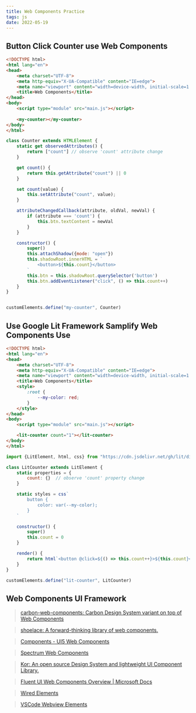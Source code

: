 ```yaml
---
title: Web Components Practice
tags: js
date: 2022-05-19
---
```


## Button Click Counter use Web Components

```html
<!DOCTYPE html>
<html lang="en">
<head>
    <meta charset="UTF-8">
    <meta http-equiv="X-UA-Compatible" content="IE=edge">
    <meta name="viewport" content="width=device-width, initial-scale=1.0">
    <title>Web Components</title>
</head>
<body>
    <script type="module" src="main.js"></script>
    
    <my-counter></my-counter>
</body>
</html>
```

```js
class Counter extends HTMLElement {
    static get observedAttributes() {
        return ["count"] // observe 'count' attribute change
    }

    get count() {
        return this.getAttribute("count") || 0
    }

    set count(value) {
        this.setAttribute("count", value);
    }

    attributeChangedCallback(attribute, oldVal, newVal) {
        if (attribute === 'count') {
            this.btn.textContent = newVal
        }
    }

    constructor() {
        super()
        this.attachShadow({mode: "open"})
        this.shadowRoot.innerHTML = `
            <button>${this.count}</button>
        `
        this.btn = this.shadowRoot.querySelector('button')
        this.btn.addEventListener("click", () => this.count++)
    }
}


customElements.define("my-counter", Counter)
```

## Use Google Lit Framework Samplify Web Components Use

```html
<!DOCTYPE html>
<html lang="en">
<head>
    <meta charset="UTF-8">
    <meta http-equiv="X-UA-Compatible" content="IE=edge">
    <meta name="viewport" content="width=device-width, initial-scale=1.0">
    <title>Web Components</title>
    <style>
        :root {
            --my-color: red;
        }
    </style>
</head>
<body>
    <script type="module" src="main.js"></script>

    <lit-counter count="1"></lit-counter>
</body>
</html>
```

```js
import {LitElement, html, css} from "https://cdn.jsdelivr.net/gh/lit/dist@2/core/lit-core.min.js"

class LitCounter extends LitElement {
    static properties = {
        count: {}  // observe 'count' property change
    }

    static styles = css`
        button {
            color: var(--my-color);
        }
    `

    constructor() {
        super()
        this.count = 0
    }

    render() {
        return html`<button @click=${() => this.count++}>${this.count}</button>`
    }
}

customElements.define("lit-counter", LitCounter)
```

## Web Components UI Framework

> [carbon-web-components: Carbon Design System variant on top of Web Components](https://github.com/carbon-design-system/carbon-web-components)

>[shoelace: A forward-thinking library of web components.](https://shoelace.style/)

> [Components - UI5 Web Components](https://sap.github.io/ui5-webcomponents/playground/components)

> [Spectrum Web Components](https://opensource.adobe.com/spectrum-web-components/)

> [Kor: An open source Design System and lightweight UI Component Library.](https://kor-ui.com/introduction/welcome)

> [Fluent UI Web Components Overview | Microsoft Docs](https://docs.microsoft.com/en-us/fluent-ui/web-components/)

> [Wired Elements](https://wiredjs.com/showcase.html)

> [VSCode Webview Elements](https://bendera.github.io/vscode-webview-elements/)